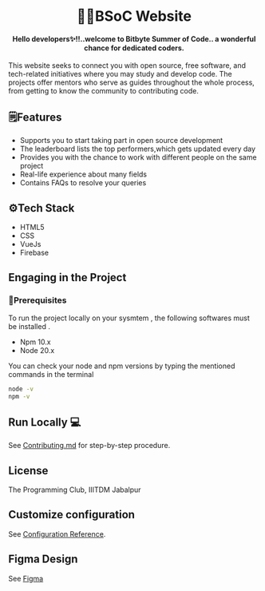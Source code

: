 <div align="center">

# 👨‍💻BSoC Website
####  Hello developers✨!!..welcome to Bitbyte Summer of Code.. a wonderful chance for dedicated coders.

</div>

This website seeks to connect you with open source, free software, and tech-related initiatives where you may study and develop code. The projects offer mentors who serve as guides throughout the whole process, from getting to know the community to contributing code. 

## 🗒️Features
- Supports you to start taking part in open source development
- The leaderboard lists the top performers,which gets updated every day 
- Provides you with the chance to work with different people on the same project
- Real-life experience about many fields 
- Contains FAQs to resolve your queries

## ⚙️Tech Stack
- HTML5 
- CSS
- VueJs
- Firebase

## Engaging in the Project
### 🔶Prerequisites 
To run the project locally on your sysmtem , the following softwares must be installed .
- Npm 10.x
- Node 20.x 

You can check your node and npm versions by typing the mentioned commands in the terminal

```bash
node -v
npm -v
```

## Run Locally 💻

See [Contributing.md](Contributing.md) for step-by-step procedure.

## License
The Programming Club, IIITDM Jabalpur

## Customize configuration
See [Configuration Reference](https://cli.vuejs.org/config/).

## Figma Design
See [Figma](https://www.figma.com/design/K7vcpjWe9TJXxEahPe1JcC/BSoc-Website?node-id=102-340&p=f&t=jQ3uerNbP5IDbCaU-0)
